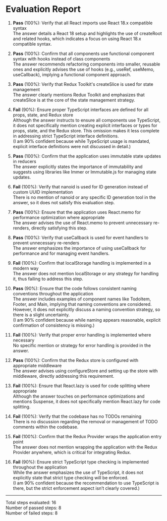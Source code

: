 # Evaluation Report

1. **Pass** (100%): Verify that all React imports use React 18.x compatible syntax  
   The answer details a React 18 setup and highlights the use of createRoot and related hooks, which indicates a focus on using React 18.x compatible syntax.

2. **Pass** (100%): Confirm that all components use functional component syntax with hooks instead of class components  
   The answer recommends refactoring components into smaller, reusable ones and explicitly advises the use of hooks (e.g., useRef, useMemo, useCallback), implying a functional component approach.

3. **Pass** (100%): Verify that Redux Toolkit's createSlice is used for state management  
   The answer clearly mentions Redux Toolkit and emphasizes that createSlice is at the core of the state management strategy.

4. **Fail** (90%): Ensure proper TypeScript interfaces are defined for all props, state, and Redux store  
   Although the answer instructs to ensure all components use TypeScript, it does not specifically mention creating explicit interfaces or types for props, state, and the Redux store. This omission makes it less complete in addressing strict TypeScript interface definitions.  
   (I am 90% confident because while TypeScript usage is mandated, explicit interface definitions were not discussed in detail.)

5. **Pass** (100%): Confirm that the application uses immutable state updates in reducers  
   The answer explicitly states the importance of immutability and suggests using libraries like Immer or Immutable.js for managing state updates.

6. **Fail** (100%): Verify that nanoid is used for ID generation instead of custom UUID implementation  
   There is no mention of nanoid or any specific ID generation tool in the answer, so it does not satisfy this evaluation step.

7. **Pass** (100%): Ensure that the application uses React.memo for performance optimization where appropriate  
   The answer advises the use of React.memo to prevent unnecessary re-renders, directly satisfying this step.

8. **Pass** (100%): Verify that useCallback is used for event handlers to prevent unnecessary re-renders  
   The answer emphasizes the importance of using useCallback for performance and for managing event handlers.

9. **Fail** (100%): Confirm that localStorage handling is implemented in a modern way  
   The answer does not mention localStorage or any strategy for handling it, thus failing to address this step.

10. **Pass** (90%): Ensure that the code follows consistent naming conventions throughout the application  
    The answer includes examples of component names like TodoItem, Footer, and Main, implying that naming conventions are considered. However, it does not explicitly discuss a naming convention strategy, so there is a slight uncertainty.  
    (I am 90% confident because while naming appears reasonable, explicit confirmation of consistency is missing.)

11. **Fail** (100%): Verify that proper error handling is implemented where necessary  
    No specific mention or strategy for error handling is provided in the answer.

12. **Pass** (100%): Confirm that the Redux store is configured with appropriate middleware  
    The answer advises using configureStore and setting up the store with middleware, directly addressing this requirement.

13. **Fail** (100%): Ensure that React.lazy is used for code splitting where appropriate  
    Although the answer touches on performance optimizations and mentions Suspense, it does not specifically mention React.lazy for code splitting.

14. **Fail** (100%): Verify that the codebase has no TODOs remaining  
    There is no discussion regarding the removal or management of TODO comments within the codebase.

15. **Fail** (100%): Confirm that the Redux Provider wraps the application entry point  
    The answer does not mention wrapping the application with the Redux Provider anywhere, which is critical for integrating Redux.

16. **Fail** (90%): Ensure strict TypeScript type checking is implemented throughout the application  
    While the answer emphasizes the use of TypeScript, it does not explicitly state that strict type checking will be enforced.  
    (I am 90% confident because the recommendation to use TypeScript is there, but the strict enforcement aspect isn’t clearly covered.)

---

Total steps evaluated: 16  
Number of passed steps: 8  
Number of failed steps: 8
